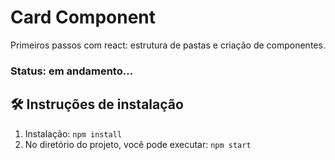 # Card Component
Primeiros passos com react: estrutura de pastas e criação de componentes.

### Status: em andamento...

## 🛠 Instruções de instalação
1. Instalação: `npm install`
2. No diretório do projeto, você pode executar: `npm start`

